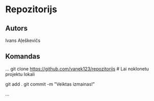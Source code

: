 # Repozitorijs
## Autors
Ivans Aļeškevičs


## Komandas
...
git clone https://github.com/vanek123/repozitorijs # Lai noklonetu projektu lokali

git add .
git commit -m "Veiktas izmainas!"


...